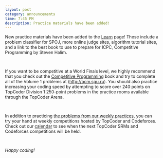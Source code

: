 ```yaml
---
layout: post
category: announcements
time: 7:45 PM
description: Practice materials have been added!
---
```


New practice materials have been added to the [Learn](/learn.html) page!
These include a problem classifier for SPOJ, more online judge sites, algorithm
tutorial sites, and a link to the best book to use to prepare for ICPC, 
Competitive Programming by Steven Halim.

<br>

If you want to be competitive at a World Finals level, we highly recommend that
you check out the [Competitive Programming](https://sites.google.com/site/stevenhalim/)
book and try to complete all of the Volume 1 problems at (http://acm.sgu.ru). You
should also practice increasing your coding speed by attempting to score over
240 points on TopCoder Division 1 250-point problems in the practice rooms
available through the TopCoder Arena.

<br>

In addition to practicing [the problems from our weekly practices](/practices.html),
you can try your hand at weekly competitions hosted by TopCoder and Codeforces.
Check out our [calendar](/calendar.html) to see when the next TopCoder SRMs and
Codeforces competitions will be held.

<br>

*Happy coding!*
